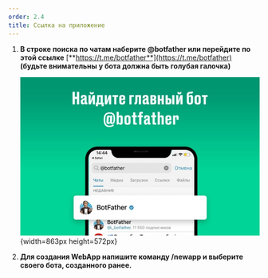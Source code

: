 ```yaml
---
order: 2.4
title: Ссылка на приложение
---
```


1. **В строке поиска по чатам наберите @botfather или перейдите по этой ссылке** [**https://t.me/botfather**](https://t.me/botfather) **(будьте внимательны у бота должна быть голубая галочка)**

   ![](./gde-vzyat-token-8.jpeg){width=863px height=572px}

2. **Для создания WebApp напишите команду /newapp и выберите своего бота, созданного ранее.**